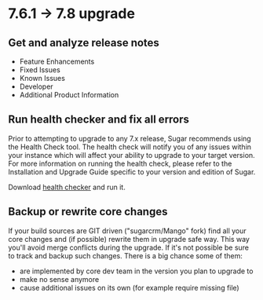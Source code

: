# 7.6.1 -> 7.8 upgrade

## Get and analyze release notes

- Feature Enhancements
- Fixed Issues
- Known Issues
- Developer
- Additional Product Information

## Run health checker and fix all errors

Prior to attempting to upgrade to any 7.x release, Sugar recommends using the Health Check tool. The health check will notify you of any issues within your instance which will affect your ability to upgrade to your target version. For more information on running the health check, please refer to the Installation and Upgrade Guide specific to your version and edition of Sugar.

Download [health checker](url) and run it.

## Backup or rewrite core changes

If your build sources are GIT driven ("sugarcrm/Mango" fork) find all your core changes and (if possible) rewrite them in upgrade safe way. This way you'll avoid merge conflicts during the upgrade.
If it's not possible be sure to track and backup such changes. There is a big chance some of them:
- are implemented by core dev team in the version you plan to upgrade to
- make no sense anymore
- cause additional issues on its own (for example require missing file)

